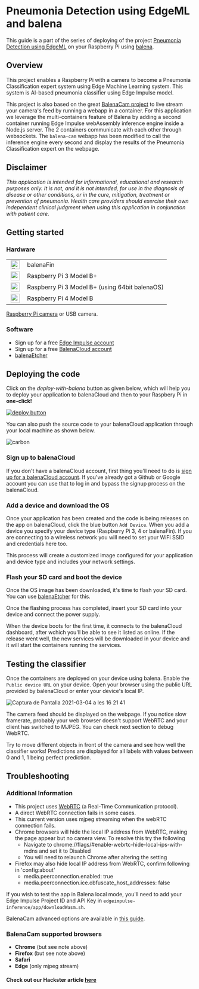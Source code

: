# Pneumonia Detection using EdgeML and balena

This guide is a part of the series of deploying of the project [Pneumonia Detection using EdgeML](https://www.hackster.io/arijit_das_student/pneumonia-classification-detection-using-edgeml-991e18) on your Raspberry Pi using [balena](https://balena.io).

## Overview

This project enables a Raspberry Pi with a camera to become a Pneumonia Classification expert system using Edge Machine Learning system. This system is 
AI-based pneumonia classifier using Edge Impulse model.

This project is also based on the great [BalenaCam project](https://github.com/balenalabs/balena-cam) to live stream your camera's feed by running a webapp in a container. For this application we leverage the multi-containers feature of Balena by adding a second container running Edge Impulse webAssembly inference engine inside a Node.js server. The 2 containers communicate with each other through websockets. The `balena-cam` webapp has been modified to call the inference engine every second and display the results of the Pneumonia Classification expert on the webpage.

## Disclaimer
*This application is intended for informational, educational and research purposes only. It is not, and it is not intended, for use in the diagnosis of disease or other conditions, or in the cure, mitigation, treatment or prevention of pneumonia. Health care providers should exercise their own independent clinical judgment when using this application in conjunction with patient care.*

## Getting started

### Hardware
<table>
<tr><td>
<img height="24px" src="https://files.balena-cloud.com/images/fincm3/2.58.3%2Brev1.prod/logo.svg" alt="fincm3" style="max-width: 100%; margin: 0px 4px;"></td><td> balenaFin</td>
</tr>
<tr><td>
<img height="24px" src="https://files.balena-cloud.com/images/raspberrypi3/2.58.3%2Brev1.prod/logo.svg" alt="raspberrypi3" style="max-width: 100%; margin: 0px 4px;"></td><td>Raspberry Pi 3 Model B+</td>
</tr>
<tr><td>
<img height="24px" src="https://raw.githubusercontent.com/balena-os/balena-raspberrypi/7090179a2211e4509b04a0fb97d9f1c8c2a16d78/raspberrypi3-64.svg" alt="raspberrypi3-64" style="max-width: 100%; margin: 0px 4px;"></td><td>Raspberry Pi 3 Model B+ (using 64bit balenaOS)</td>
</tr>
<tr><td>
<img height="24px" src="https://files.balena-cloud.com/images/raspberrypi4-64/2.65.0%2Brev1.prod/logo.svg" alt="raspberrypi4-64" style="max-width: 100%; margin: 0px 4px;"></td><td>Raspberry Pi 4 Model B</td>
</tr>
</table>

 [Raspberry Pi camera](https://www.raspberrypi.org/products/camera-module-v2/) or USB camera.

### Software

* Sign up for a free [Edge Impulse account](https://edgeimpulse.com/)
* Sign up for a free [BalenaCloud account](https://www.balena.io/)
* [balenaEtcher](https://www.balena.io/etcher/)

## Deploying the code

Click on the *deploy-with-balena* button as given below, which will help you to deploy your application to balenaCloud and then to your Raspbery Pi in **one-click!**

[![deploy button](https://balena.io/deploy.svg)](https://dashboard.balena-cloud.com/deploy?repoUrl=https://github.com/Pneumonia-Detection-using-EdgeML/pneumonia-detection-balenaCAM)

You can also push the source code to your balenaCloud application through your local machine as shown below.

![carbon](https://user-images.githubusercontent.com/64097541/119504634-ca788f80-bd89-11eb-84f8-61afdb396c61.png)


### Sign up to balenaCloud

If you don't have a balenaCloud account, first thing you'll need to do is [sign up for a balenaCloud account](https://dashboard.balena-cloud.com/signup). If you've already got a Github or Google account you can use that to log in and bypass the signup process on the balenaCloud.

### Add a device and download the OS

Once your application has been created and the code is being releases on the app on balenaCloud, click the blue button ```Add Device```. When you add a device you specify your device type (Raspberry Pi 3, 4 or balenaFin). If you are connecting to a wireless network you will need to set your WiFi SSID and credentials here too.

This process will create a customized image configured for your application and device type and includes your network settings.

### Flash your SD card and boot the device

Once the OS image has been downloaded, it's time to flash your SD card. You can use [balenaEtcher](https://www.balena.io/etcher/) for this.

Once the flashing process has completed, insert your SD card into your device and connect the power supply.

When the device boots for the first time, it connects to the balenaCloud dashboard, after wchich you'll be able to see it listed as online. If the release went well, the new services will be downloaded in your device and it will start the containers running the services.


## Testing the classifier

Once the containers are deployed on your device using balena. Enable the ```Public device URL``` on your device. Open your browser using the public URL provided by balenaCloud or enter your device's local IP.

![Captura de Pantalla 2021-03-04 a les 16 21 41](https://user-images.githubusercontent.com/64097541/110072921-8e461c00-7da4-11eb-8a24-63ca21f12b01.png)


The camera feed should be displayed on the webpage. If you notice slow framerate, probably your web browser doesn't support WebRTC and your client has switched to MJPEG. You can check next section to debug WebRTC.

Try to move different objects in front of the camera and see how well the classifier works! Predictions are displayed for all labels with values between 0 and 1, 1 being perfect prediction.


## Troubleshooting

### Additional Information

- This project uses [WebRTC](https://webrtc.org/) (a Real-Time Communication protocol).
- A direct WebRTC connection fails in some cases.
- This current version uses mjpeg streaming when the webRTC connection fails.
- Chrome browsers will hide the local IP address from WebRTC, making the page appear but no camera view. To resolve this try the following
  - Navigate to chrome://flags/#enable-webrtc-hide-local-ips-with-mdns and set it to Disabled
  - You will need to relaunch Chrome after altering the setting
- Firefox may also hide local IP address from WebRTC, confirm following in 'config:about'
  - media.peerconnection.enabled: true
  - media.peerconnection.ice.obfuscate_host_addresses: false

If you wish to test the app in Balena local mode, you'll need to add your Edge Impulse Project ID and API Key in `edgeimpulse-inference/app/downloadWasm.sh`.

BalenaCam advanced options are available in [this guide](BALENA-OPTIONS.md).

### BalenaCam supported browsers

- **Chrome** (but see note above)
- **Firefox** (but see note above)
- **Safari**
- **Edge** (only mjpeg stream)

#### Check out our Hackster article [here](https://bit.ly/2NzfFcA)
